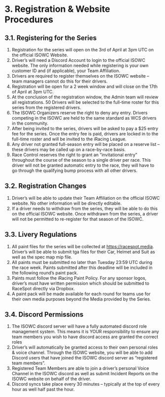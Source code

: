 # 3. Registration & Website Procedures

## 3.1. Registering for the Series
1. Registration for the series will open on the 3rd of April at 3pm UTC on the official ISOWC Website.
2. Driver’s will need a Discord Account to login to the official ISOWC website. The only information needed while registering is your own customer ID and (if applicable), your Team Affiliation.
3. Drivers are required to register themselves on the ISOWC website – team managers cannot do this for their drivers.
4. Registration will be open for a 2 week window and will close on the 17th of April at 3pm UTC.
5. At the conclusion of the registration window, the Admin team will review all registrations. 50 Drivers will be selected to the full-time roster for this series from the registered drivers.
6. The ISOWC Organizers reserve the right to deny any entry. Drivers competing in the ISOWC are held to the same standard as WCS drivers in the community.
7. After being invited to the series, drivers will be asked to pay a $25 entry fee for the series. Once the entry fee is paid, drivers are locked in to the full-time roster and will be invited to the iRacing League.
8. Any driver not granted full-season entry will be placed on a reserve list – these drivers may be called up on a race-by-race basis.
9. Race Control reserves the right to grant an “invitational entry” throughout the course of the season to a single driver per race. This driver will not be granted automatic entry to the race, they will have to go through the qualifying bump process with all other drivers.

## 3.2. Registration Changes
1. Driver’s will be able to update their Team Affiliation on the official ISOWC website. No other information will be directly editable.
2. If a driver needs to withdraw from the series, they will be able to do this on the official ISOWC website. Once withdrawn from the series, a driver will not be permitted to re-register for that season of the ISOWC.

## 3.3. Livery Regulations
1. All paint files for the series will be collected at https://racespot.media. Driver’s will be able to submit tga files for their Car, Helmet and Suit as well as the spec map mip file.
2. All paints must be submitted no later than Tuesday 23:59 UTC during the race week. Paints submitted after this deadline will be included in the following round’s paint pack.
3. Paints must follow the iRacing Paint Policy. For any sponsor logos, driver’s must have written permission which should be submitted to RaceSpot directly via Dropbox.
4. A paint pack will be made available for each round for teams use for their own media purposes beyond the Media provided by the Series.

## 3.4. Discord Permissions
1. The ISOWC discord server will have a fully automated discord role management system. This means it is YOUR responsibility to ensure any team members you wish to have discord access are granted the correct roles
2. Driver’s will automatically be granted access to their own personal roles & voice channel. Through the ISOWC website, you will be able to add Discord users that have joined the ISOWC discord server as “registered team members”.
3. Registered Team Members are able to join a driver’s personal Voice Channel in the ISOWC discord as well as submit Incident Reports on the ISOWC website on behalf of the driver.
4. Discord syncs take place every 30 minutes – typically at the top of every hour as well half past the hour.

